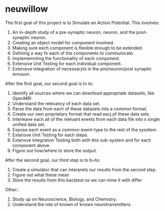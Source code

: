 # neuwillow
The first goal of this project is to Simulate an Action Potential. This involves:
  1. An in-depth study of a pre-synaptic neuron, neuron, and the post-synaptic neuron.
  2. Creating an object model for component involved. 
  3. Making sure each component is flexible enough to be extended.
  4. Defining a way fo each of the components to communicate.
  5. Implememnting the functionality of each component.
  6. Extensive Unit Testing for each individual component.
  7. Extensive integration of necessaryts in the pre/neuron/post synaptic enruson.
  
After the first goal, our second goal is to to:
  1. Identify all sources where we can download appropriate datasets, like OpenMRI
  2. Understand the relevancy of each data set.
  3. Parse the data from each of these datasets into a common format.
  4. Create our own proprietary format that read eacj pf these data sets.
  5. Interleave each all of the relevant events from each data file into s single unified data set.
  6. Expose each event as a common event-type to the rest of the sysstem.
  7. Extensve Unit Testing for each steps.
  8. Extensve Integration Testing both with this sub-system and for each component above.
  9. Figure out how/where to store the output.

After the second goal, our third step is to b=to:
  1. Create a simulator that can interprets our results from the second step.
  2. Figure out what these mean
  3. Store the results from this backtest so we can mine it with differ

Other::
  1. Study up on Neuroscience, Biology, and Chemistry.
  2. Understand the role of known of known neurotransmitters.
